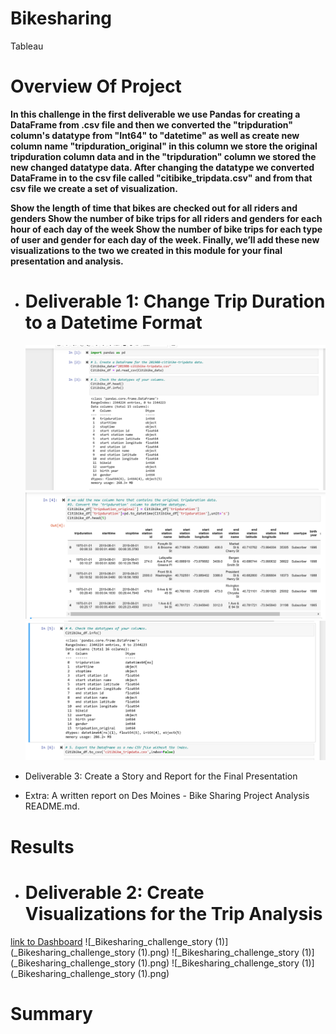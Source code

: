 # Bikesharing
Tableau 
# Overview Of Project

  **In this challenge in the first deliverable we use Pandas for creating a DataFrame from .csv file and then we converted the "tripduration" column's datatype from "Int64" to "datetime" as well as create new column name "tripduration_original" in this column we store the original tripduration column data and in the "tripduration" column we stored the new changed datatype data.
  After changing the datatype we converted DataFrame in to the csv file called "citibike_tripdata.csv" and from that csv file we create a set of visualization.**
  
  
  **Show the length of time that bikes are checked out for all riders and genders Show the number of bike trips for all riders and genders for each hour of each day of the week Show the number of bike trips for each type of user and gender for each day of the week. Finally, we’ll add these new visualizations to the two we created in this module for your final presentation and analysis.**
  
* # Deliverable 1: Change Trip Duration to a Datetime Format
  ![pandas1](pandas1.png)
  ![pandas2](pandas2.png)
  ![pandas3](pandas3.png)
  
* Deliverable 3: Create a Story and Report for the Final Presentation
* Extra: A written report on Des Moines - Bike Sharing Project Analysis README.md.
# Results
* # Deliverable 2: Create Visualizations for the Trip Analysis
[link to Dashboard](https://public.tableau.com/views/Bikesharing_challenge_story/Bikesharing_challenge_story?:language=en-US&:display_count=n&:origin=viz_share_link)
![_Bikesharing_challenge_story (1)](_Bikesharing_challenge_story (1).png)
![_Bikesharing_challenge_story (1)](_Bikesharing_challenge_story (1).png)
![_Bikesharing_challenge_story (1)](_Bikesharing_challenge_story (1).png)
# Summary

